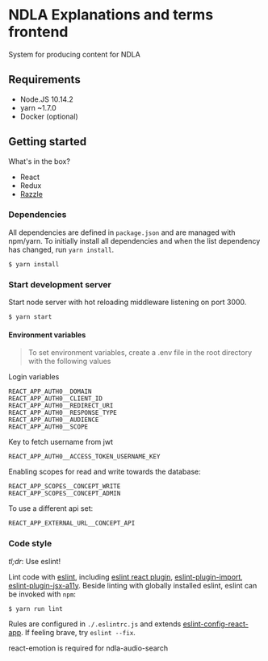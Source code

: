 # NDLA Explanations and terms frontend

System for producing content for NDLA

## Requirements

- Node.JS 10.14.2
- yarn ~1.7.0
- Docker (optional)

## Getting started

What's in the box?

- React
- Redux
- [Razzle](https://github.com/jaredpalmer/razzle)

### Dependencies

All dependencies are defined in `package.json` and are managed with npm/yarn. To
initially install all dependencies and when the list dependency has changed,
run `yarn install`.

```
$ yarn install
```

### Start development server

Start node server with hot reloading middleware listening on port 3000.

```
$ yarn start
```

#### Environment variables  
> To set environment variables, create a .env file in the root directory with the following values

Login variables
```
REACT_APP_AUTH0__DOMAIN
REACT_APP_AUTH0__CLIENT_ID
REACT_APP_AUTH0__REDIRECT_URI
REACT_APP_AUTH0__RESPONSE_TYPE
REACT_APP_AUTH0__AUDIENCE
REACT_APP_AUTH0__SCOPE
```

Key to fetch username from jwt
```
REACT_APP_AUTH0__ACCESS_TOKEN_USERNAME_KEY
```

Enabling scopes for read and write towards the database:
```
REACT_APP_SCOPES__CONCEPT_WRITE
REACT_APP_SCOPES__CONCEPT_ADMIN
```

To use a different api set:
```
REACT_APP_EXTERNAL_URL__CONCEPT_API
```


### Code style

_tl;dr_: Use eslint! 

Lint code with [eslint](http://eslint.org/), including [eslint react plugin](https://github.com/yannickcr/eslint-plugin-react), [eslint-plugin-import](https://github.com/benmosher/eslint-plugin-import), [eslint-plugin-jsx-a11y](https://github.com/evcohen/eslint-plugin-jsx-a11y#readme).
Beside linting with globally installed eslint, eslint can be invoked with `npm`:

```
$ yarn run lint
```

Rules are configured in `./.eslintrc.js` and extends [eslint-config-react-app](https://github.com/facebook/create-react-app/tree/master/packages/eslint-config-react-app). If feeling brave, try `eslint --fix`.


react-emotion is required for ndla-audio-search